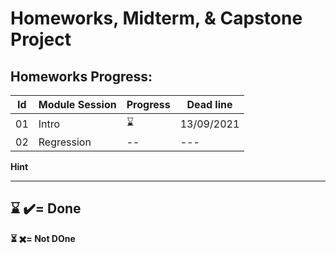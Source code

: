 # Homeworks, Midterm, & Capstone Project


## Homeworks Progress:
| Id | Module Session | Progress | Dead line|
|---|---|---|---|
|01 | Intro | ⌛ | 13/09/2021|
|02 | Regression | -- | --- |





**Hint**

---

__⌛ ✔️= Done__ 
---
__⏳ ✖️= Not DOne__


